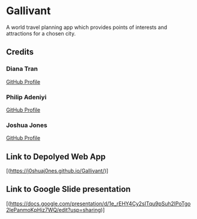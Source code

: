 # Gallivant
A world travel planning app which provides points of interests and attractions for a chosen city.



## Credits

### Diana Tran
[GitHub Profile](https://github.com/dtran44)

### Philip Adeniyi
[GitHub Profile](https://github.com/ocean-8)

### Joshua Jones 
[GitHub Profile](https://github.com/j0shuaj0nes)

[](https://developers.amadeus.com/self-service/apis-docs/guides/developer-guides/resources/destination-experiences/)

[](https://developers.amadeus.com/self-service/category/destination-experiences/api-doc/points-of-interest/api-reference)

[](https://developers.amadeus.com/self-service/category/destination-experiences/api-doc/tours-and-activities/api-reference)

[](https://www.w3resource.com/javascript-exercises/event/javascript-event-handling-exercise-2.php)

[](https://stackoverflow.com/questions/75785524/display-drop-down-menu-via-event-listeners)

[](https://github.com/amadeus4dev/data-collection/blob/master/data/pois.md)
[](https://github.com/amadeus4dev/amadeus-node)

[](https://www.youtube.com/watch?v=sEvFEoya4ew)

## Link to Depolyed Web App
[(https://j0shuaj0nes.github.io/Gallivant/)]

## Link to Google Slide presentation
[(https://docs.google.com/presentation/d/1e_rEHY4Cy2sITqu9pSuh2IPoTgo2lePanmoKpHiz7WQ/edit?usp=sharing)]

